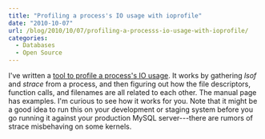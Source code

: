 ```yaml
---
title: "Profiling a process's IO usage with ioprofile"
date: "2010-10-07"
url: /blog/2010/10/07/profiling-a-processs-io-usage-with-ioprofile/
categories:
  - Databases
  - Open Source
---
```

I've written a [tool to profile a process's IO usage](http://aspersa.googlecode.com/svn/html/ioprofile.html). It works by gathering *lsof* and *strace* from a process, and then figuring out how the file descriptors, function calls, and filenames are all related to each other. The manual page has examples. I'm curious to see how it works for you. Note that it might be a good idea to run this on your development or staging system before you go running it against your production MySQL server---there are rumors of strace misbehaving on some kernels.


